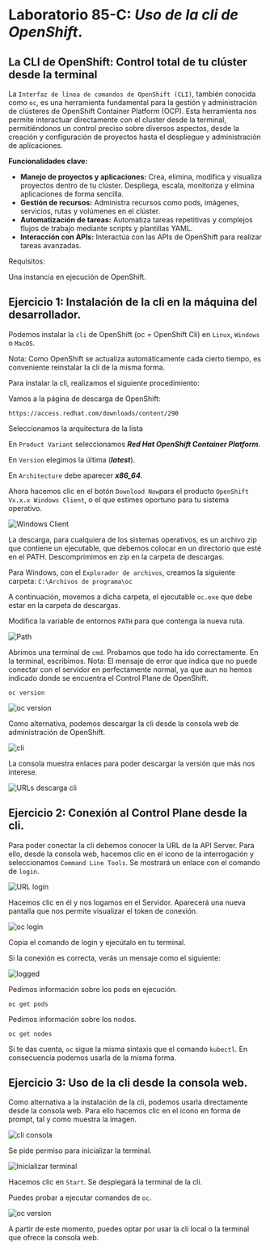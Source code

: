 # Laboratorio 85-C: ***Uso de la cli de OpenShift***.

## La CLI de OpenShift: Control total de tu clúster desde la terminal

La `Interfaz de línea de comandos de OpenShift (CLI)`, también conocida como `oc`, es una herramienta fundamental para la gestión y administración de clústeres de OpenShift Container Platform (OCP). Esta  herramienta nos permite interactuar directamente con el cluster desde la terminal, permitiéndonos un control preciso sobre diversos aspectos, desde la creación y configuración de proyectos hasta el despliegue y administración de aplicaciones.

**Funcionalidades clave:**

* **Manejo de proyectos y aplicaciones:** Crea, elimina, modifica y visualiza proyectos dentro de tu clúster. Despliega, escala, monitoriza y elimina aplicaciones de forma sencilla.
* **Gestión de recursos:** Administra recursos como pods, imágenes, servicios, rutas y volúmenes en el clúster.
* **Automatización de tareas:** Automatiza tareas repetitivas y complejos flujos de trabajo mediante scripts y plantillas YAML.
* **Interacción con APIs:** Interactúa con las APIs de OpenShift para realizar tareas avanzadas.

Requisitos:

Una instancia en ejecución de OpenShift.


## Ejercicio 1: Instalación de la cli en la máquina del desarrollador.

Podemos instalar la `cli` de OpenShift (oc = OpenShift Cli) en `Linux`, `Windows` o `MacOS`.

Nota: Como OpenShift se actualiza automáticamente cada cierto tiempo, es conveniente reinstalar la cli de la misma forma. 

Para instalar la cli, realizamos el siguiente procedimiento:

Vamos a la página de descarga de OpenShift:
```
https://access.redhat.com/downloads/content/290
```

Seleccionamos la arquitectura de la lista 

En `Product Variant` seleccionamos ***Red Hat OpenShift Container Platform***.

En `Version` elegimos la última (***latest***).

En `Architecture` debe aparecer ***x86_64***.

Ahora hacemos clic en el botón `Download Now`para el producto `OpenShift Vx.x.x Windows Client`, o el que estimes oportuno para tu sistema operativo.

![Windows Client](../img/202406040948.png)

La descarga, para cualquiera de los sistemas operativos, es un archivo zip que contiene un ejecutable, que debemos colocar en un directorio que esté en el PATH. Descomprimimos en zip en la carpeta de descargas.

Para Windows, con el `Explorador de archivos`, creamos la siguiente carpeta: `C:\Archivos de programa\oc`

A continuación, movemos a dicha carpeta, el ejecutable `oc.exe` que debe estar en la carpeta de descargas.

Modifica la variable de entornos `PATH` para que contenga la nueva ruta.

![Path](../img/202406040959.png)

Abrimos una terminal de `cmd`. Probamos que todo ha ido correctamente. En la terminal, escribimos.
Nota: El mensaje de error que indica que no puede conectar con el servidor en perfectamente normal, ya que aun no hemos indicado donde se encuentra el Control Plane de OpenShift.
```
oc version
```

![oc version](../img/202406041012.png)

Como alternativa, podemos descargar la cli desde la consola web de administración de OpenShift. 

![cli](../img/202406041022.png)

La consola muestra enlaces para poder descargar la versión que más nos interese.

![URLs descarga cli](../img/202406041024.png)

## Ejercicio 2: Conexión al Control Plane desde la cli.

Para poder conectar la cli debemos conocer la URL de la API Server. Para ello, desde la consola web, hacemos clic en el icono de la interrogación y seleccionamos `Command Line Tools`. Se mostrará un enlace con el comando de `login`.

![URL login](../img/202406041033.png)

Hacemos clic en él y nos logamos en el Servidor. Aparecerá una nueva pantalla que nos permite visualizar el token de conexión. 

![oc login](../img/202406041038.png)

Copia el comando de login y ejecútalo en tu terminal.

Si la conexión es correcta, verás un mensaje como el siguiente:

![logged](../img/202406041043.png)

Pedimos información sobre los pods en ejecución.
```
oc get pods
```

Pedimos información sobre los nodos.
```
oc get nodes
```

Si te das cuenta, `oc` sigue la misma sintaxis que el comando `kubectl`. En consecuencia podemos usarla de la misma forma.

## Ejercicio 3: Uso de la cli desde la consola web.

Como alternativa a la instalación de la cli, podemos usarla directamente desde la consola web. Para ello hacemos clic en el icono en forma de prompt, tal y como muestra la imagen.

![cli consola](../img/202406041053.png)

Se pide permiso para inicializar la terminal.

![Inicializar terminal](../img/202406041054.png)

Hacemos clic en `Start`. Se desplegará la terminal de la cli.

Puedes probar a ejecutar comandos de `oc`.

![oc version](../img/202406041056.png)

A partir de este momento, puedes optar por usar la cli local o la terminal que ofrece la consola web.








